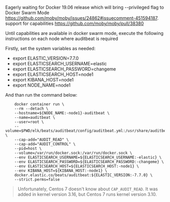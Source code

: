 Eagerly waiting for Docker 19.06 release which will bring --privileged flag to Docker Swarm Mode https://github.com/moby/moby/issues/24862#issuecomment-451594187. support for capabilities https://github.com/moby/moby/pull/38380

Until capabilities are available in docker swarm mode, execute the following instructions on each node where auditbeat is required

Firstly, set the system variables as needed:
- export ELASTIC_VERSION=7.7.0
- export ELASTICSEARCH_USERNAME=elastic
- export ELASTICSEARCH_PASSWORD=changeme
- export ELASTICSEARCH_HOST=node1
- export KIBANA_HOST=node1
- export NODE_NAME=node1

And than run the command below:
```
    docker container run \
    --rm --detach \
    --hostname=${NODE_NAME:-node1}-auditbeat \
    --name=auditbeat \
    --user=root \
    --volume=$PWD/elk/beats/auditbeat/config/auditbeat.yml:/usr/share/auditbeat/auditbeat.yml \
    --cap-add="AUDIT_READ" \
    --cap-add="AUDIT_CONTROL" \
    --pid=host \
    --volume=/var/run/docker.sock:/var/run/docker.sock \
    --env ELASTICSEARCH_USERNAME=${ELASTICSEARCH_USERNAME:-elastic} \
    --env ELASTICSEARCH_PASSWORD=${ELASTICSEARCH_PASSWORD:-changeme} \
    --env ELASTICSEARCH_HOST=${ELASTICSEARCH_HOST:-node1} \
    --env KIBANA_HOST=${KIBANA_HOST:-node1} \
    docker.elastic.co/beats/auditbeat:${ELASTIC_VERSION:-7.7.0} \
    --strict.perms=false
```

> Unfortunately, Centos 7 doesn't know about `CAP_AUDIT_READ`. It was added in kernel version 3.16, but Centos 7 runs kernel version 3.10.
